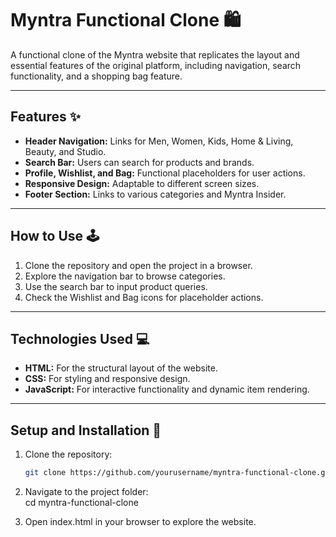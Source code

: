 # Myntra Functional Clone 🛍️

A functional clone of the Myntra website that replicates the layout and essential features of the original platform, including navigation, search functionality, and a shopping bag feature.

---

## Features ✨

- **Header Navigation:** Links for Men, Women, Kids, Home & Living, Beauty, and Studio.
- **Search Bar:** Users can search for products and brands.
- **Profile, Wishlist, and Bag:** Functional placeholders for user actions.
- **Responsive Design:** Adaptable to different screen sizes.
- **Footer Section:** Links to various categories and Myntra Insider.

---

## How to Use 🕹️

1. Clone the repository and open the project in a browser.
2. Explore the navigation bar to browse categories.
3. Use the search bar to input product queries.
4. Check the Wishlist and Bag icons for placeholder actions.

---

## Technologies Used 💻

- **HTML:** For the structural layout of the website.
- **CSS:** For styling and responsive design.
- **JavaScript:** For interactive functionality and dynamic item rendering.

---

## Setup and Installation 🔧

1. Clone the repository:
   ```bash
   git clone https://github.com/yourusername/myntra-functional-clone.git
2. Navigate to the project folder:<br>
   cd myntra-functional-clone <br>

3. Open index.html in your browser to explore the website. 
